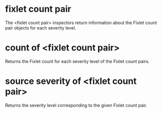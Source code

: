 # fixlet count pair

The &lt;fixlet count pair&gt; inspectors return information about the Fixlet count pair objects for each severity level.

# count of &lt;fixlet count pair&gt;

Returns the Fixlet count for each severity level of the Fixlet count pairs.

# source severity of &lt;fixlet count pair&gt;

Returns the severity level corresponding to the given Fixlet count pair.
